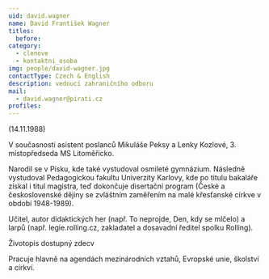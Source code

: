 ```yaml
---
uid: david.wagner
name: David František Wagner
titles:
  before:
category: 
  - clenove
  - kontaktni_osoba
img: people/david-wagner.jpg 
contactType: Czech & English
description: vedoucí zahraničního odboru
mail: 
  - david.wagner@pirati.cz
profiles:
---
```

 
 (14.11.1988)

V současnosti asistent poslanců Mikuláše Peksy a Lenky Kozlové, 3. místopředseda MS Litoměřicko.

Narodil se v Písku, kde také vystudoval osmileté gymnázium. Následně vystudoval Pedagogickou fakultu Univerzity Karlovy, kde po titulu bakaláře získal i titul magistra, teď dokončuje disertační program (České a československé dějiny se zvláštním zaměřením na malé křesťanské církve v období 1948-1989).

Učitel, autor didaktických her (např. To neprojde, Den, kdy se mlčelo) a larpů (např. legie.rolling.cz, zakladatel a dosavadní ředitel spolku Rolling).

Životopis dostupný zdecv

Pracuje hlavně na agendách mezinárodních vztahů, Evropské unie, školství a církví.

